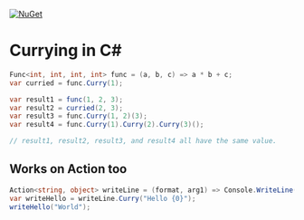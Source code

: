 [![NuGet](https://img.shields.io/nuget/v/RG.Curry.svg)](https://www.nuget.org/packages/RG.Curry/)

# Currying in C#

```cs
Func<int, int, int, int> func = (a, b, c) => a * b + c;
var curried = func.Curry(1);

var result1 = func(1, 2, 3);
var result2 = curried(2, 3);
var result3 = func.Curry(1, 2)(3);
var result4 = func.Curry(1).Curry(2).Curry(3)();

// result1, result2, result3, and result4 all have the same value.
```

## Works on Action too

```cs
Action<string, object> writeLine = (format, arg1) => Console.WriteLine(format, arg1);
var writeHello = writeLine.Curry("Hello {0}");
writeHello("World");
```
